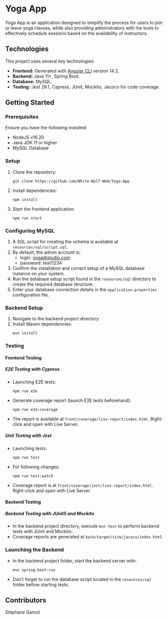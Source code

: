 # Yoga App

Yoga App is an application designed to simplify the process for users to join or leave yoga classes, while also providing administrators with the tools to effectively schedule sessions based on the availability of instructors.

## Technologies

This project uses several key technologies:

- **Frontend:** Generated with [Angular CLI](https://github.com/angular/angular-cli) version 14.2.
- **Backend:** Java 11+, Spring Boot.
- **Database:** MySQL.
- **Testing:** Jest 28.1, Cypress, JUnit, Mockito, Jacoco for code coverage.

## Getting Started

### Prerequisites

Ensure you have the following installed:
- NodeJS v16.20
- Java JDK 11 or higher
- MySQL Database

### Setup

1. Clone the repository:
    ```
    git clone https://github.com/White-Wolf-Web/Yoga-App
    ```
2. Install dependencies:
    ```
    npm install
    ```
3. Start the frontend application:
    ```
    npm run start
    ```

### Configuring MySQL

1. A SQL script for creating the schema is available at `resources/sql/script.sql`.
2. By default, the admin account is:
    - login: yoga@studio.com
    - password: test!1234
3. Confirm the installation and correct setup of a MySQL database instance on your system.
4. Run the database setup script found in the `resources/sql` directory to create the required database structure.
5. Enter your database connection details in the `application.properties` configuration file.

### Backend Setup

1. Navigate to the backend project directory
2. Install Maven dependencies:
    ```
    mvn install
    ```

### Testing

#### Frontend Testing

##### E2E Testing with Cypress

- Launching E2E tests:
    ```
    npm run e2e
    ```
- Generate coverage report (launch E2E tests beforehand):
    ```
    npm run e2e:coverage
    ```
- The report is available at `front/coverage/lcov-report/index.html`. Right-click and open with Live Server.

##### Unit Testing with Jest

- Launching tests:
    ```
    npm run test
    ```
- For following changes:
    ```
    npm run test:watch
    ```
- Coverage report is at `front/coverage/jest/lcov-report/index.html`. Right-click and open with Live Server.

#### Backend Testing

##### Backend Testing with JUnit5 and Mockito

- In the backend project directory, execute `mvn test` to perform backend tests with JUnit and Mockito.
- Coverage reports are generated at `back/target/site/jacoco/index.html`.

### Launching the Backend

- In the backend project folder, start the backend server with:
    ```
    mvn spring-boot:run
    ```
- Don’t forget to run the database script located in the `resources/sql` folder before starting tests.


## Contributors

Stéphane Gamot
